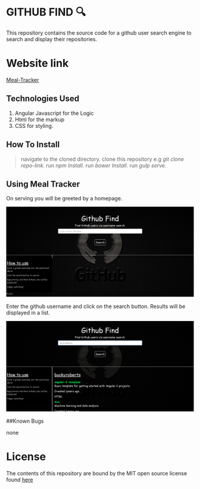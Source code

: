 # GITHUB FIND :mag:

This repository contains the source code for a github user search engine to search and display their repositories.

# Website link

[Meal-Tracker](https://samwelkinuthia.github.io/github-lookup/)

## Technologies Used

1. Angular Javascript for the Logic
2. Html for the markup
3. CSS for styling.

## How To Install

> navigate to the cloned directory. clone this repository e.g _git clone repo-link._ run _npm Install._ run _bower Install._ run _gulp serve._

## Using Meal Tracker

On serving you will be greeted by a homepage.

![homepage](https://github.com/samwelkinuthia/github-lookup/blob/master/homepage.png?raw=true)

Enter the github username and click on the search button. Results will be displayed in a list.

![search results](https://github.com/samwelkinuthia/github-lookup/blob/master/Screenshot%20from%202017-06-18%2019-43-11.png?raw=true)

##Known Bugs

none

# License

The contents of this repository are bound by the MIT open source license found [here](https://github.com/samwelkinuthia/github-lookup/blob/master/LICENSE.txt)
